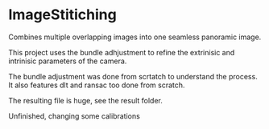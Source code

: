 # ImageStitiching
Combines multiple overlapping images into one seamless panoramic image.

This project uses the bundle adhjustment to refine the extrinisic and intrinisic parameters 
of the camera. 

The bundle adjustment was done from scrtatch to understand the process. 
It also features dlt and ransac too done from scratch. 

The resulting file is huge, see the result folder.

Unfinished, changing some calibrations
